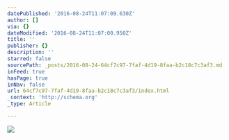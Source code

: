 ```yaml
---
datePublished: '2016-08-24T11:07:09.630Z'
author: []
via: {}
dateModified: '2016-08-24T11:07:00.950Z'
title: ''
publisher: {}
description: ''
starred: false
sourcePath: _posts/2016-08-24-64cf7c97-7faf-4d19-8faa-b2c18c7c3af3.md
inFeed: true
hasPage: true
inNav: false
url: 64cf7c97-7faf-4d19-8faa-b2c18c7c3af3/index.html
_context: 'http://schema.org'
_type: Article

---
```

![](https://the-grid-user-content.s3-us-west-2.amazonaws.com/7001fdfb-af22-4af5-972d-3b40680dad9b.jpg)